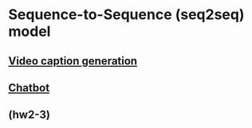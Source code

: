 # Sequence-to-Sequence (seq2seq) model

## [Video caption generation](./doc/HW2-1.pdf)

## [Chatbot](./doc/HW2-2.pdf)

## (hw2-3)